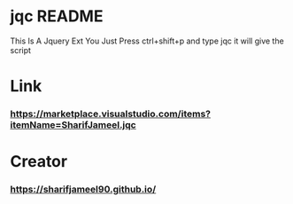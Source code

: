 # jqc README

This Is A Jquery Ext You Just Press ctrl+shift+p and type jqc it will give the script


# Link
### https://marketplace.visualstudio.com/items?itemName=SharifJameel.jqc

# Creator 
### https://sharifjameel90.github.io/